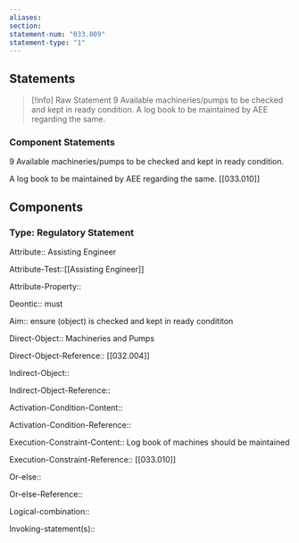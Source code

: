 ```yaml
---
aliases: 
section: 
statement-num: "033.009"
statement-type: "1"
---
```

## Statements 
> [!info] Raw Statement
> 9 Available machineries/pumps to be checked and kept in ready condition. A log book to be maintained by AEE regarding the same.  
> 

### Component Statements
9 Available machineries/pumps to be checked and kept in ready condition. 

A log book to be maintained by AEE regarding the same.  [[033.010]]
## Components
### Type: Regulatory Statement
Attribute:: Assisting Engineer

Attribute-Test::[[Assisting Engineer]]

Attribute-Property::


Deontic:: must


Aim:: ensure (object) is checked and kept in ready condititon


Direct-Object:: Machineries and Pumps

Direct-Object-Reference::  [[032.004]]


Indirect-Object::

Indirect-Object-Reference:: 


Activation-Condition-Content::

Activation-Condition-Reference:: 


Execution-Constraint-Content:: Log book of machines should be maintained

Execution-Constraint-Reference::  [[033.010]]


Or-else::

Or-else-Reference:: 


Logical-combination::


Invoking-statement(s)::
